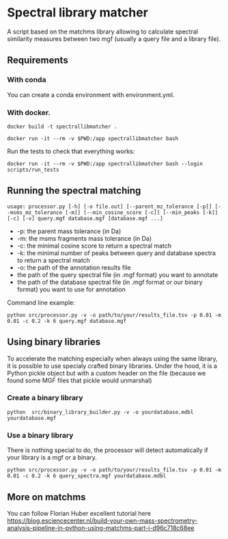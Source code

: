 # Spectral library matcher

A script based on the matchms library allowing to calculate spectral similarity measures between two mgf (usually a
query file and a library file).

## Requirements

### With conda

You can create a conda environment with environment.yml.

### With docker.

```shell
docker build -t spectrallibmatcher .
```

```shell
docker run -it --rm -v $PWD:/app spectrallibmatcher bash
```

Run the tests to check that everything works:

```shell
docker run -it --rm -v $PWD:/app spectrallibmatcher bash --login scripts/run_tests
```

## Running the spectral matching

```
usage: processor.py [-h] [-o file.out] [--parent_mz_tolerance [-p]] [--msms_mz_tolerance [-m]] [--min_cosine_score [-c]] [--min_peaks [-k]] [-c] [-v] query.mgf database.mgf [database.mgf ...]
```

- -p:  the parent mass tolerance (in Da)
- -m: the msms fragments mass tolerance (in Da)
- -c: the minimal cosine score to return a spectral match
- -k: the minimal number of peaks between query and database spectra to return a spectral match
- -o: the path of the annotation results file
- the path of the query spectral file (in .mgf format) you want to annotate
- the path of the database spectral file (in .mgf format or our binary format) you want to use for annotation

Command line example:

```shell
python src/processor.py -v -o path/to/your/results_file.tsv -p 0.01 -m 0.01 -c 0.2 -k 6 query.mgf database.mgf  
```

## Using binary libraries

To accelerate the matching especially when always using the same library, it is possible to use specialy crafted binary
libraries. Under the hood, it is a Python pickle object but with a custom header on the file (because we found some MGF
files that pickle would unmarshal)

### Create a binary library

```shell
python  src/binary_library_builder.py -v -o yourdatabase.mdbl yourdatabase.mgf
```

### Use a binary library

There is nothing special to do, the processor will detect automatically if your library is a mgf or a binary.

```shell
python src/processor.py -v -o path/to/your/results_file.tsv -p 0.01 -m 0.01 -c 0.2 -k 6 query_spectra.mgf yourdatabase.mdbl  
```

## More on matchms

You can follow Florian Huber excellent tutorial
here https://blog.esciencecenter.nl/build-your-own-mass-spectrometry-analysis-pipeline-in-python-using-matchms-part-i-d96c718c68ee
